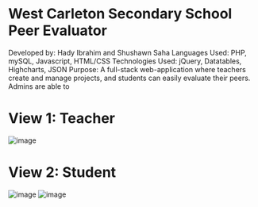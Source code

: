 # West Carleton Secondary School Peer Evaluator
  
Developed by: Hady Ibrahim and Shushawn Saha
Languages Used: PHP, mySQL, Javascript, HTML/CSS
Technologies Used: jQuery, Datatables, Highcharts, JSON
Purpose: A full-stack web-application where teachers create and manage projects, and students can easily evaluate their peers. Admins are able to 
  
# View 1: Teacher
  ![image](https://images.all-free-download.com/images/graphiclarge/tomate_115370.jpg)

  
 # View 2: Student
  ![image](Student-View.png)
  ![image](Student-Rating-View.png)


